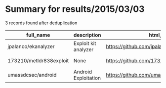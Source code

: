 
# Summary for results/2015/03/03
    
3 records found after deduplication

| full_name | description | html_url | matched_list | matched_count | pushed_at | size | stargazers_count | language | forks_count |
|-------------------------|----------------------|--------------------------------------------|----------------|-----------------|---------------------------|--------|--------------------|------------|---------------|
| jpalanco/ekanalyzer | Exploit kit analyzer | https://github.com/jpalanco/ekanalyzer | ['exploit'] | 1 | 2015-03-03 06:31:20+00:00 | 505 | 19 | Python | 10 |
| 173210/metldr838exploit | None | https://github.com/173210/metldr838exploit | ['exploit'] | 1 | 2015-03-03 13:10:27+00:00 | 264 | 2 | C | 1 |
| umassdcsec/android | Android Exploitation | https://github.com/umassdcsec/android | ['exploit'] | 1 | 2015-03-03 20:07:52+00:00 | 0 | 0 | | 0 |

